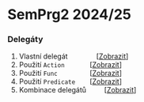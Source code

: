 # SemPrg2 2024/25

### Delegáty
1. Vlastní delegát `       ` [[Zobrazit](/delegates/part1.cs)]  
2. Použití `Action` `      ` [[Zobrazit](/delegates/part2.cs)]  
3. Použití `Func` `        ` [[Zobrazit](/delegates/part3.cs)]  
4. Použití `Predicate` `   ` [[Zobrazit](/delegates/part4.cs)]  
5. Kombinace delegátů `    ` [[Zobrazit](/delegates/bonus.cs)]
